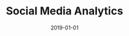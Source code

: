 ---
layout: post
date: 2019-01-01
layout: post
type: lecture
slug: Social Media Analytics
description: for Research Methods in Social Science and Design (RMSSD) course at IIITD 
title: Social Media Analytics
# wordpress_id: 188
tags:
- RMSSD
---
